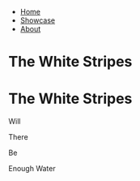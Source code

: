 
<div class="intro">
    <p id="intro-text"></p>
    </div>
<div class="index-container" id="home">
    <div class="left">
    </div>
    <div class="middle">
        <div class="main-nav-static">
            <ul class="nav" id="anchor-link">
                <li><a class="custom-underline" href="#home">Home</a></li>
                <li><a class="custom-underline" href="#showcase">Showcase</a></li>
                <li><a class="custom-underline" href="#about">About</a></li>
            </ul>
            <h1 class="title-horizontal static">The White Stripes</h1>
        </div>
    </div>
    <div class="right">
        <h1 class="title-vertical">The White Stripes</h1>
        <p class="quote quote-one">Will</p>
        <p class="quote quote-two">There</p>
        <p class="quote quote-three">Be</p>
        <p class="quote quote-four">Enough Water</p>
    </div>
 </div>

